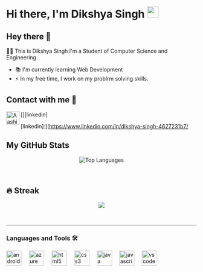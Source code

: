 # Hi there, I'm Dikshya Singh <img width="30px" src="https://media.tenor.com/images/3b388fe03da271d2674faf85eb7c3fcd/tenor.gif" />

## Hey there 👋
👩‍💻 This is Dikshya Singh
I'm a Student of Computer Science and Engineering


- 📚 I'm currently learning Web Development
- ⚡ In my free time, I work on my problrm solving skills.
## Contact with me 📝

[<img align="left" alt="Aashish Sah | LinkedIn" width="35px" src="https://i.pinimg.com/originals/de/b4/6f/deb46f02a59e3b3a2aa58fac16290d63.gif" />][linkedin]

[linkedin]:](https://www.linkedin.com/in/dikshya-singh-4627231b7/
<br />

## My GitHub Stats

<p align="center">
  <img src="https://github-readme-stats.vercel.app/api/top-langs/?username=DikshyaSingh&layout=compact&langs_count=10" alt="Top Languages" />
</p>

<br/>

## 🔥 Streak

<p align="center">
  <img src="https://github-readme-streak-stats.herokuapp.com/?user=DikshyaSingh&theme=radical"/>
</p>


<br />

---

### Languages and Tools 🛠 
<div align="left">
  <img src="https://cdn.jsdelivr.net/gh/devicons/devicon/icons/androidstudio/androidstudio-original.svg" height="40" alt="androidstudio logo"  />
  <img width="12" />
  <img src="https://cdn.jsdelivr.net/gh/devicons/devicon/icons/azure/azure-original.svg" height="40" alt="azure logo"  />
  <img width="12" />
  <img src="https://cdn.jsdelivr.net/gh/devicons/devicon/icons/html5/html5-original.svg" height="40" alt="html5 logo"  />
  <img width="12" />
  <img src="https://cdn.jsdelivr.net/gh/devicons/devicon/icons/css3/css3-original.svg" height="40" alt="css3 logo"  />
  <img width="12" />
  <img src="https://cdn.jsdelivr.net/gh/devicons/devicon/icons/java/java-original.svg" height="40" alt="java logo"  />
  <img width="12" />
  <img src="https://cdn.jsdelivr.net/gh/devicons/devicon/icons/javascript/javascript-original.svg" height="40" alt="javascript logo"  />
  <img width="12" />
  <img src="https://cdn.jsdelivr.net/gh/devicons/devicon/icons/vscode/vscode-original.svg" height="40" alt="vscode logo"  />
</div>
<br/>
